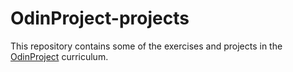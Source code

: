 # OdinProject-projects

This repository contains some of the exercises and projects in the [OdinProject](https://github.com/TheOdinProject/theodinproject) curriculum.
